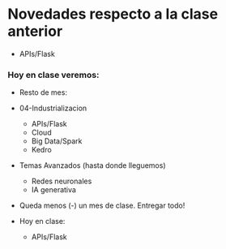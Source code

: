 # Novedades respecto a la clase anterior

* APIs/Flask

### Hoy en clase veremos:

* Resto de mes:
* 04-Industrializacion
    * APIs/Flask
    * Cloud 
    * Big Data/Spark
    * Kedro
* Temas Avanzados (hasta donde lleguemos)
  * Redes neuronales
  * IA generativa

* Queda menos (-) un mes de clase. Entregar todo!

* Hoy en clase: 
  * APIs/Flask